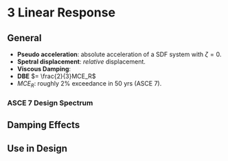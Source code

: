# 3 Linear Response

## General

- **Pseudo acceleration**: absolute acceleration of a SDF system with $\zeta=0$.
- **Spetral displacement**: *relative* displacement.
- **Viscous Damping**:
- **DBE** $= \frac{2}{3}MCE_R$
- $MCE_R$: roughly 2% exceedance in 50 yrs (ASCE 7).

### ASCE 7 Design Spectrum

## Damping Effects

## Use in Design